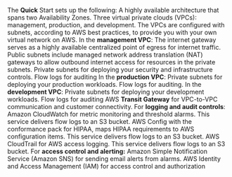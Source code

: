 The **Quick** Start sets up the following:
A highly available architecture that spans two Availability Zones.
Three virtual private clouds (VPCs): management, production, and development. The VPCs are configured with subnets, according to AWS best practices, to provide you with 		your own virtual network on AWS.
In the **management VPC**:
  The internet gateway serves as a highly available centralized point of egress for internet traffic.
  Public subnets include managed network address translation (NAT) gateways to allow outbound internet access for resources in the private subnets.
  Private subnets for deploying your security and infrastructure controls.
	Flow logs for auditing
In the **production VPC**:
  	Private subnets for deploying your production workloads.
  	Flow logs for auditing.
In the **development VPC**:
  	Private subnets for deploying your development workloads.
  	Flow logs for auditing
AWS **Transit Gateway** for VPC-to-VPC communication and customer connectivity.
For **logging and audit controls**:
  	Amazon CloudWatch for metric monitoring and threshold alarms. This service delivers flow logs to an S3 bucket.
  	AWS Config with the conformance pack for HIPAA, maps HIPAA requirements to AWS configuration items. This service delivers flow logs to an S3 bucket.
  	AWS CloudTrail for AWS access logging. This service delivers flow logs to an S3 bucket.
For **access control and alerting:**
   Amazon Simple Notification Service (Amazon SNS) for sending email alerts from alarms.
   AWS Identity and Access Management (IAM) for access control and authorization
